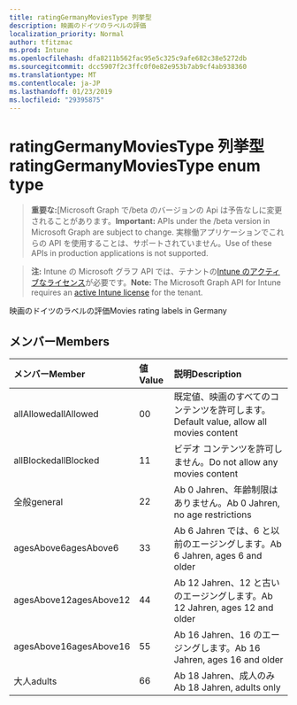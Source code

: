 ```yaml
---
title: ratingGermanyMoviesType 列挙型
description: 映画のドイツのラベルの評価
localization_priority: Normal
author: tfitzmac
ms.prod: Intune
ms.openlocfilehash: dfa8211b562fac95e5c325c9afe682c38e5272db
ms.sourcegitcommit: dcc5907f2c3ffc0f0e82e953b7ab9cf4ab938360
ms.translationtype: MT
ms.contentlocale: ja-JP
ms.lasthandoff: 01/23/2019
ms.locfileid: "29395875"
---
```

# <a name="ratinggermanymoviestype-enum-type"></a><span data-ttu-id="7c302-103">ratingGermanyMoviesType 列挙型</span><span class="sxs-lookup"><span data-stu-id="7c302-103">ratingGermanyMoviesType enum type</span></span>

> <span data-ttu-id="7c302-104">**重要な:**[Microsoft Graph で/beta のバージョンの Api は予告なしに変更されることがあります。</span><span class="sxs-lookup"><span data-stu-id="7c302-104">**Important:** APIs under the /beta version in Microsoft Graph are subject to change.</span></span> <span data-ttu-id="7c302-105">実稼働アプリケーションでこれらの API を使用することは、サポートされていません。</span><span class="sxs-lookup"><span data-stu-id="7c302-105">Use of these APIs in production applications is not supported.</span></span>

> <span data-ttu-id="7c302-106">**注:** Intune の Microsoft グラフ API では、テナントの[Intune のアクティブなライセンス](https://go.microsoft.com/fwlink/?linkid=839381)が必要です。</span><span class="sxs-lookup"><span data-stu-id="7c302-106">**Note:** The Microsoft Graph API for Intune requires an [active Intune license](https://go.microsoft.com/fwlink/?linkid=839381) for the tenant.</span></span>

<span data-ttu-id="7c302-107">映画のドイツのラベルの評価</span><span class="sxs-lookup"><span data-stu-id="7c302-107">Movies rating labels in Germany</span></span>

## <a name="members"></a><span data-ttu-id="7c302-108">メンバー</span><span class="sxs-lookup"><span data-stu-id="7c302-108">Members</span></span>
|<span data-ttu-id="7c302-109">メンバー</span><span class="sxs-lookup"><span data-stu-id="7c302-109">Member</span></span>|<span data-ttu-id="7c302-110">値</span><span class="sxs-lookup"><span data-stu-id="7c302-110">Value</span></span>|<span data-ttu-id="7c302-111">説明</span><span class="sxs-lookup"><span data-stu-id="7c302-111">Description</span></span>|
|:---|:---|:---|
|<span data-ttu-id="7c302-112">allAllowed</span><span class="sxs-lookup"><span data-stu-id="7c302-112">allAllowed</span></span>|<span data-ttu-id="7c302-113">0</span><span class="sxs-lookup"><span data-stu-id="7c302-113">0</span></span>|<span data-ttu-id="7c302-114">既定値、映画のすべてのコンテンツを許可します。</span><span class="sxs-lookup"><span data-stu-id="7c302-114">Default value, allow all movies content</span></span>|
|<span data-ttu-id="7c302-115">allBlocked</span><span class="sxs-lookup"><span data-stu-id="7c302-115">allBlocked</span></span>|<span data-ttu-id="7c302-116">1</span><span class="sxs-lookup"><span data-stu-id="7c302-116">1</span></span>|<span data-ttu-id="7c302-117">ビデオ コンテンツを許可しません。</span><span class="sxs-lookup"><span data-stu-id="7c302-117">Do not allow any movies content</span></span>|
|<span data-ttu-id="7c302-118">全般</span><span class="sxs-lookup"><span data-stu-id="7c302-118">general</span></span>|<span data-ttu-id="7c302-119">2</span><span class="sxs-lookup"><span data-stu-id="7c302-119">2</span></span>|<span data-ttu-id="7c302-120">Ab 0 Jahren、年齢制限はありません。</span><span class="sxs-lookup"><span data-stu-id="7c302-120">Ab 0 Jahren, no age restrictions</span></span>|
|<span data-ttu-id="7c302-121">agesAbove6</span><span class="sxs-lookup"><span data-stu-id="7c302-121">agesAbove6</span></span>|<span data-ttu-id="7c302-122">3</span><span class="sxs-lookup"><span data-stu-id="7c302-122">3</span></span>|<span data-ttu-id="7c302-123">Ab 6 Jahren では、6 と以前のエージングします。</span><span class="sxs-lookup"><span data-stu-id="7c302-123">Ab 6 Jahren, ages 6 and older</span></span>|
|<span data-ttu-id="7c302-124">agesAbove12</span><span class="sxs-lookup"><span data-stu-id="7c302-124">agesAbove12</span></span>|<span data-ttu-id="7c302-125">4</span><span class="sxs-lookup"><span data-stu-id="7c302-125">4</span></span>|<span data-ttu-id="7c302-126">Ab 12 Jahren、12 と古いのエージングします。</span><span class="sxs-lookup"><span data-stu-id="7c302-126">Ab 12 Jahren, ages 12 and older</span></span>|
|<span data-ttu-id="7c302-127">agesAbove16</span><span class="sxs-lookup"><span data-stu-id="7c302-127">agesAbove16</span></span>|<span data-ttu-id="7c302-128">5</span><span class="sxs-lookup"><span data-stu-id="7c302-128">5</span></span>|<span data-ttu-id="7c302-129">Ab 16 Jahren、16 のエージングします。</span><span class="sxs-lookup"><span data-stu-id="7c302-129">Ab 16 Jahren, ages 16 and older</span></span>|
|<span data-ttu-id="7c302-130">大人</span><span class="sxs-lookup"><span data-stu-id="7c302-130">adults</span></span>|<span data-ttu-id="7c302-131">6</span><span class="sxs-lookup"><span data-stu-id="7c302-131">6</span></span>|<span data-ttu-id="7c302-132">Ab 18 Jahren、成人のみ</span><span class="sxs-lookup"><span data-stu-id="7c302-132">Ab 18 Jahren, adults only</span></span>|




